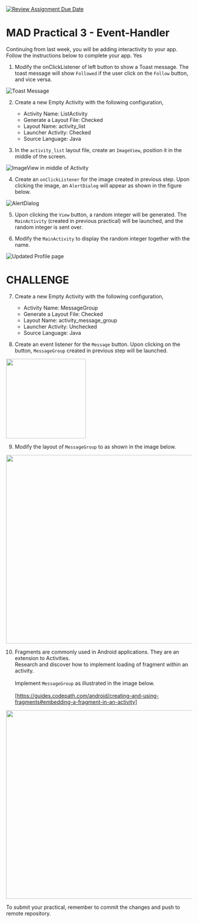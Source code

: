 [![Review Assignment Due Date](https://classroom.github.com/assets/deadline-readme-button-24ddc0f5d75046c5622901739e7c5dd533143b0c8e959d652212380cedb1ea36.svg)](https://classroom.github.com/a/jXypHc6I)
# MAD Practical 3 - Event-Handler
Continuing from last week, you will be adding interactivity to your app. <br/>
Follow the instructions below to complete your app. Yes

1. Modify the onClickListener of left button to show a Toast message. The toast message will show `Followed` if the user click on the `Follow` button, and vice versa.

![Toast Message](/images/p2_toast.png)

2. Create a new Empty Activity with the following configuration,
    * Activity Name: ListActivity
    * Generate a Layout File: Checked
    * Layout Name: activity_list
    * Launcher Activity: Checked
    * Source Language: Java

3. In the `activity_list` layout file, create an `ImageView`, position it in the middle of the screen.

![ImageView in middle of Activity](/images/p2_img.png)

4. Create an `onClickListener` for the image created in previous step. Upon clicking the image, an `AlertDialog` will appear as shown in the figure below.

![AlertDialog](/images/p2_alert.png)

5.	Upon clicking the `View` button, a random integer will be generated. The `MainActivity` (created in previous practical) will be launched, and the random integer is sent over.

6.	Modify the `MainActivity` to display the random integer together with the name. 

![Updated Profile page](/images/p2_final.png)

# CHALLENGE
7. Create a new Empty Activity with the following configuration,
    * Activity Name: MessageGroup
    * Generate a Layout File: Checked
    * Layout Name: activity_message_group
    * Launcher Activity: Unchecked
    * Source Language: Java

8. Create an event listener for the `Message` button. Upon clicking on the button, `MessageGroup` created in previous step will be launched.

<img src="/images/q8.PNG" width="216px"/>

9. Modify the layout of `MessageGroup` to as shown in the image below.

<img src="/images/q9.PNG" width="512px"/>

10. Fragments are commonly used in Android applications. They are an extension to Activities. <br/>Research and discover how to implement loading of fragment within an activity. <br/><br/>Implement `MessageGroup` as illustrated in the image below.<br/><br/>[https://guides.codepath.com/android/creating-and-using-fragments#embedding-a-fragment-in-an-activity]

<img src="/images/q10.PNG" width="512px"/>

To submit your practical, remember to commit the changes and push to remote repository.
